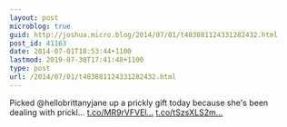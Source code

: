 ```yaml
---
layout: post
microblog: true
guid: http://joshua.micro.blog/2014/07/01/t483881124331282432.html
post_id: 41163
date: 2014-07-01T18:53:44+1100
lastmod: 2019-07-30T17:41:48+1100
type: post
url: /2014/07/01/t483881124331282432.html
---
```

Picked @hellobrittanyjane up a prickly gift today because she's been dealing with prickl... [t.co/MR9rVFVEl...](http://t.co/MR9rVFVEld) [t.co/tSzsXLS2m...](http://t.co/tSzsXLS2m8)
